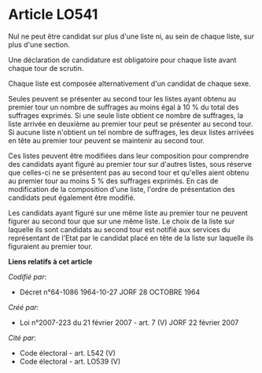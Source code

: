 # Article LO541

Nul ne peut être candidat sur plus d'une liste ni, au sein de chaque liste, sur plus d'une section.

Une déclaration de candidature est obligatoire pour chaque liste avant chaque tour de scrutin.

Chaque liste est composée alternativement d'un candidat de chaque sexe.

Seules peuvent se présenter au second tour les listes ayant obtenu au premier tour un nombre de suffrages au moins égal à 10
% du total des suffrages exprimés. Si une seule liste obtient ce nombre de suffrages, la liste arrivée en deuxième au premier
tour peut se présenter au second tour. Si aucune liste n'obtient un tel nombre de suffrages, les deux listes arrivées en tête
au premier tour peuvent se maintenir au second tour.

Ces listes peuvent être modifiées dans leur composition pour comprendre des candidats ayant figuré au premier tour sur
d'autres listes, sous réserve que celles-ci ne se présentent pas au second tour et qu'elles aient obtenu au premier tour au
moins 5 % des suffrages exprimés. En cas de modification de la composition d'une liste, l'ordre de présentation des candidats
peut également être modifié.

Les candidats ayant figuré sur une même liste au premier tour ne peuvent figurer au second tour que sur une même liste. Le
choix de la liste sur laquelle ils sont candidats au second tour est notifié aux services du représentant de l'Etat par le
candidat placé en tête de la liste sur laquelle ils figuraient au premier tour.

**Liens relatifs à cet article**

_Codifié par_:

  - Décret n°64-1086 1964-10-27 JORF 28 OCTOBRE 1964

_Créé par_:

  - Loi n°2007-223 du 21 février 2007 - art. 7 (V) JORF 22 février 2007

_Cité par_:

  - Code électoral - art. L542 (V)
  - Code électoral - art. LO539 (V)
